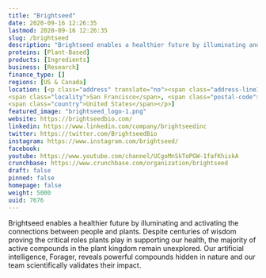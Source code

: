 ```yaml
---
title: "Brightseed"
date: 2020-09-16 12:26:35
lastmod: 2020-09-16 12:26:35
slug: /brightseed
description: "Brightseed enables a healthier future by illuminating and activating the connections between people and plants. Despite centuries of wisdom proving the critical roles plants play in supporting our health, the majority of active compounds in the plant kingdom remain unexplored. Our artificial intelligence, Forager, reveals powerful compounds hidden in nature and our team scientifically validates their impact."
proteins: [Plant-Based]
products: [Ingredients]
business: [Research]
finance_type: []
regions: [US & Canada]
location: [<p class="address" translate="no"><span class="address-line1">5th Street</span><br>
<span class="locality">San Francisco</span>, <span class="postal-code">94107</span><br>
<span class="country">United States</span></p>]
featured_image: "brightseed_logo-1.png"
website: https://brightseedbio.com/
linkedin: https://www.linkedin.com/company/brightseedinc
twitter: https://twitter.com/BrightseedBio
instagram: https://www.instagram.com/brightseed/
facebook: 
youtube: https://www.youtube.com/channel/UCgoMnSkToPGW-1fafKhiskA
crunchbase: https://www.crunchbase.com/organization/brightseed
draft: false
pinned: false
homepage: false
weight: 5000
uuid: 7676
---
```

Brightseed enables a healthier future by illuminating and activating the connections between people and plants. Despite centuries of wisdom proving the critical roles plants play in supporting our health, the majority of active compounds in the plant kingdom remain unexplored. Our artificial intelligence, Forager, reveals powerful compounds hidden in nature and our team scientifically validates their impact.
